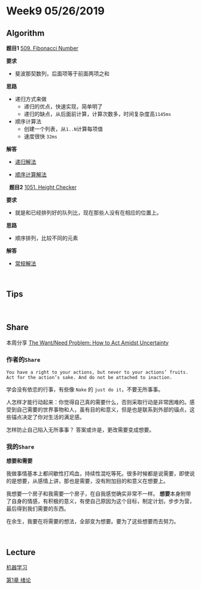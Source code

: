 # Week9 05/26/2019


## Algorithm

**题目1**
[509. Fibonacci Number](https://leetcode.com/problems/fibonacci-number/)

**要求**
- 斐波那契数列，后面项等于前面两项之和

**思路**
- 递归方式来做
    - 递归的优点，快速实现，简单明了
    - 递归的缺点，从后面前计算，计算次数多，时间复杂度高`1145ms`
- 顺序计算法
    - 创建一个列表，从`1..N`计算每项值
    - 速度很快 `32ms`

**解答**

- [递归解法](https://github.com/rubust-ai/Leetcode-python3/blob/master/509_Fibonacci_Number.py)

- [顺序计算解法](https://github.com/rubust-ai/Leetcode-python3/blob/master/509_Fibonacci_Number_2.py)



&nbsp;
**题目2**
[1051. Height Checker](https://leetcode.com/problems/height-checker/)

**要求**
- 就是和已经排列好的队列比，现在那些人没有在相应的位置上。

**思路**
- 顺序排列，比较不同的元素

**解答**
- [常规解法](https://github.com/rubust-ai/Leetcode-python3/blob/master/1051_Height_Checker.py)


&nbsp;
## Tips


        



&nbsp;
## Share

本周分享 [The Want/Need Problem: How to Act Amidst Uncertainty](https://medium.com/personal-growth/the-want-need-problem-how-to-act-amidst-uncertainty-e3e171b6a500)

### 作者的`Share`

`You have a right to your actions, but never to your actions’ fruits. Act for the action’s sake. And do not be attached to inaction.`

学会没有依恋的行事，有些像 `Nake` 的 `just do it`，不要无所事事。

人怎样才能行动起来：你觉得自己真的需要什么，否则采取行动是非常困难的。感受到自己需要的世界事物和人，虽有目的和意义，但是也是联系到外部的锚点，这些锚点决定了你对生活的满足感。

怎样防止自己陷入无所事事？
答案或许是，更改需要变成想要。




### 我的`Share`

**想要和需要**

我做事情基本上都间歇性打鸡血，持续性混吃等死。很多时候都是说需要，即使说的是想要，从感情上讲，那也是需要，没有附加目的和意义在想要上。

我想要一个房子和我需要一个房子，在自我感觉确实非常不一样。
**想要**本身附带了自身的情感，有积极的意义，有使自己原因为这个目标，制定计划，步步为营，最后得到我们需要的东西。

在余生，我要在将需要的想法，全部变为想要。要为了这些想要而去努力。

&nbsp;
## Lecture

[机器学习](https://item.jd.com/11867803.html)

[第1章 绪论](https://github.com/rubust-ai/Machine-Learning-Book/blob/master/ch1_intro.md)




